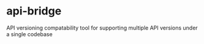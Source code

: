 # api-bridge
API versioning compatability tool for supporting multiple API versions under a single codebase
